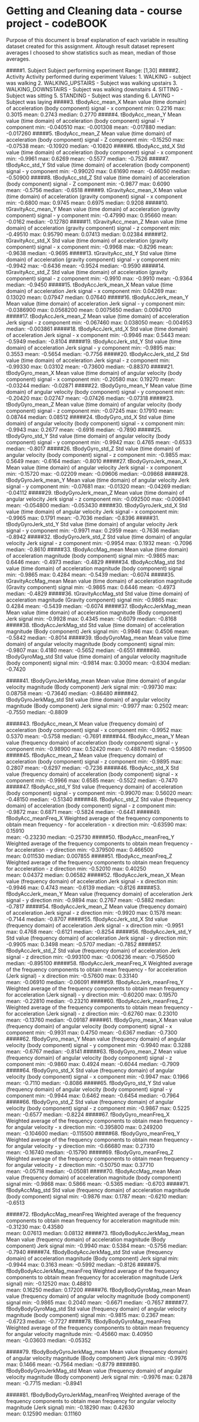 Getting and Cleaning data - course project - codeBOOK
===========

Purpose of this document is breaf explanation of each variable in resulting dataset created for this assignment. Altough result dataset represent averages
I choosed to show statistics such as mean, median of those averages. 



#####1. Subject
          Subject performing experiment
          Range: [1,30]
#####2. Activity
          Activity performed during experiment
          Values:
          1. WALKING - subject was walking 
          2. WALKING_UPSTAIRS - Subject was walking upstairs
          3. WALKING_DOWNSTAIRS - Subject was walking downstairs
          4. SITTING - Subject was sitting
          5. STANDING - Subject was standing
          6. LAYING - Subject was laying
#####3. tBodyAcc_mean_X
          Mean value (time domain) of acceleration (body component) signal - x component
          min:     0.2216
          max:     0.3015
          mean:    0.2743
          median:  0.2770
#####4. tBodyAcc_mean_Y
          Mean value (time domain) of acceleration (body component) signal - Y component
          min:    -0.040510
          max:    -0.001308 
          mean:   -0.017880
          median: -0.017260
#####5. tBodyAcc_mean_Z
          Mean value (time domain) of acceleration (body component) signal - Z component
          min:    -0.15250
          max:    -0.07538 
          mean:   -0.10920
          median: -0.10820
#####6. tBodyAcc_std_X
          Std value (time domain) of acceleration (body component) signal - x component
          min:    -0.9961
          max:     0.6269 
          mean:   -0.5577
          median: -0.7526 
#####7. tBodyAcc_std_Y
          Std value (time domain) of acceleration (body component) signal - y component
          min:    -0.99020
          max:     0.61690
          mean:   -0.46050
          median: -0.50900
#####8. tBodyAcc_std_Z
          Std value (time domain) of acceleration (body component) signal - Z component
          min:    -0.9877
          max:     0.6090  
          mean:   -0.5756
          median: -0.6518
#####9. tGravityAcc_mean_X
          Mean value (time domain) of acceleration (gravity component) signal - x component
          min:    -0.6800
          max:     0.9745
          mean:    0.6975
          median:  0.9208
#####10. tGravityAcc_mean_Y
          Mean value (time domain) of acceleration (gravity component) signal - y component
          min:    -0.47990
          max:     0.95660
          mean:   -0.0162
          median: -0.12780
#####11. tGravityAcc_mean_Z
          Mean value (time domain) of acceleration (gravity component) signal - z component
          min:    -0.49510
          max:     0.95790
          mean:    0.07413
          median:  0.02384
#####12. tGravityAcc_std_X
          Std value (time domain) of acceleration (gravity component) signal - x component
          min:    -0.9968
          max:    -0.8296 
          mean:   -0.9638
          median: -0.9695
#####13. tGravityAcc_std_Y
          Std value (time domain) of acceleration (gravity component) signal - y component
          min:    -0.9942
          max:    -0.6436
          mean:   -0.9524
          median: -0.9590
#####14. tGravityAcc_std_Z
          Std value (time domain) of acceleration (gravity component) signal - z component
          min:    -0.9910
          max:    -0.9910
          mean:   -0.9364
          median: -0.9450
#####15. tBodyAccJerk_mean_X
          Mean value (time domain) of acceleration Jerk signal - x component
          min:     0.04269
          max:     0.13020 
          mean:    0.07947
          median:  0.07640
#####16. tBodyAccJerk_mean_Y
          Mean value (time domain) of acceleration Jerk signal - y component
          min:    -0.0386900
          max:     0.0568200 
          mean:    0.0075650
          median:  0.0094700
#####17. tBodyAccJerk_mean_Z
          Mean value (time domain) of acceleration Jerk signal - z component
          min:    -0.067460
          max:     0.038050 
          mean:   -0.004953
          median: -0.003861
#####18. tBodyAccJerk_std_X
          Std value (time domain) of acceleration Jerk signal - x component
          min:    -0.9946
          max:     0.5443
          mean:   -0.5949
          median: -0.8104
#####19. tBodyAccJerk_std_Y
          Std value (time domain) of acceleration Jerk signal - y component
          min:    -0.9895
          max:     0.3553
          mean:   -0.5654
          median: -0.7756
#####20. tBodyAccJerk_std_Z
          Std value (time domain) of acceleration Jerk signal - z component
          min:    -0.99330
          max:     0.03102
          mean:   -0.73600
          median: -0.88370 
#####21. tBodyGyro_mean_X
          Mean value (time domain) of angular velocity (body component) signal - x component
          min:    -0.20580
          max:     0.19270
          mean:   -0.03244
          median: -0.02871
#####22. tBodyGyro_mean_Y
          Mean value (time domain) of angular velocity (body component) signal - y component
          min:    -0.20420
          max:     0.02747
          mean:   -0.07426
          median: -0.07318
#####23. tBodyGyro_mean_Z
          Mean value (time domain) of angular velocity (body component) signal - z component
          min:    -0.07245
          max:     0.17910
          mean:    0.08744
          median:  0.08512
#####24. tBodyGyro_std_X
          Std value (time domain) of angular velocity (body component) signal - x component
          min:    -0.9943
          max:     0.2677
          mean:   -0.6916
          median: -0.7890
#####25. tBodyGyro_std_Y
          Std value (time domain) of angular velocity (body component) signal - y component
          min:    -0.9942
          max:     0.4765 
          mean:   -0.6533
          median: -0.8017
#####26. tBodyGyro_std_Z
          Std value (time domain) of angular velocity (body component) signal - z component
          min:    -0.9855
          max:     0.5649
          mean:   -0.6164
          median: -0.8010
#####27. tBodyGyroJerk_mean_X
          Mean value (time domain) of angular velocity Jerk signal - x component
          min:    -0.15720
          max:    -0.02209
          mean:   -0.09606
          median: -0.09868 
#####28. tBodyGyroJerk_mean_Y
          Mean value (time domain) of angular velocity Jerk signal - y component
          min:    -0.07681
          max:    -0.01320 
          mean:   -0.04269
          median: -0.04112
#####29. tBodyGyroJerk_mean_Z
          Mean value (time domain) of angular velocity Jerk signal - z component
          min:    -0.092500
          max:    -0.006941
          mean:   -0.054800
          median: -0.053430
#####30. tBodyGyroJerk_std_X
          Std value (time domain) of angular velocity Jerk signal - x component
          min:    -0.9965
          max:     0.1791
          mean:   -0.7036
          median: -0.8396 
#####31. tBodyGyroJerk_std_Y
          Std value (time domain) of angular velocity Jerk signal - y component
          min:    -0.9971
          max:     0.2959 
          mean:   -0.7636
          median: -0.8942
#####32. tBodyGyroJerk_std_Z
          Std value (time domain) of angular velocity Jerk signal - z component
          min:    -0.9954
          max:     0.1932 
          mean:   -0.7096
          median: -0.8610
#####33. tBodyAccMag_mean
          Mean value (time domain) of acceleration magnitude (body component) signal
          min:    -0.9865
          max:     0.6446
          mean:   -0.4973
          median: -0.4829
#####34. tBodyAccMag_std
          Std value (time domain) of acceleration magnitude (body component) signal
          min:    -0.9865
          max:     0.4284
          mean:   -0.5439
          median: -0.6074
#####35. tGravityAccMag_mean
          Mean value (time domain) of acceleration magnitude (Gravity component) signal
          min:    -0.9865
          max:     0.6446
          mean:   -0.4973
          median: -0.4829
#####36. tGravityAccMag_std
          Std value (time domain) of acceleration magnitude (Gravity component) signal
          min:    -0.9865
          max:     0.4284
          mean:   -0.5439
          median: -0.6074
#####37. tBodyAccJerkMag_mean
          Mean value (time domain) of acceleration magnitude (Body component) Jerk signal
          min:    -0.9928
          max:     0.4345 
          mean:   -0.6079
          median: -0.8168
#####38. tBodyAccJerkMag_std
          Std value (time domain) of acceleration magnitude (Body component) Jerk signal
          min:    -0.9946
          max:     0.4506
          mean:   -0.5842
          median: -0.8014
#####39. tBodyGyroMag_mean
          Mean value (time domain) of angular velocity magnitude (body component) signal
          min:    -0.9807
          max:     0.4180 
          mean:   -0.5652
          median: -0.6551
#####40. tBodyGyroMag_std
          Std value (time domain) of angular velocity magnitude (body component) signal
          min:    -0.9814
          max:     0.3000
          mean:   -0.6304
          median: -0.7420

#####41. tBodyGyroJerkMag_mean
          Mean value (time domain) of angular velocity magnitude (Body component) Jerk signal
          min:    -0.99730
          max:     0.08758 
          mean:   -0.73640
          median: -0.86480
#####42. tBodyGyroJerkMag_std
          Std value (time domain) of angular velocity magnitude (Body component) Jerk signal
          min:    -0.9977
          max:     0.2502
          mean:   -0.7550
          median: -0.8809

#####43. fBodyAcc_mean_X
          Mean value (frequency domain) of acceleration (body component) signal - x component
          min:     -0.9952
          max:      0.5370 
          mean:    -0.5758
          median:  -0.7691
#####44. fBodyAcc_mean_Y
          Mean value (frequency domain) of acceleration (body component) signal - y component
          min:     -0.98900
          max:      0.52420
          mean:    -0.48870
          median:  -0.59500
#####45. fBodyAcc_mean_Z
          Mean value (frequency domain) of acceleration (body component) signal - z component
          min:     -0.9895
          max:      0.2807
          mean:    -0.6297
          median:  -0.7236
#####46. fBodyAcc_std_X
          Std value (frequency domain) of acceleration (body component) signal - x component
          min:    -0.9966
          max:     0.6585 
          mean:   -0.5522
          median: -0.7470 
#####47. fBodyAcc_std_Y
          Std value (frequency domain) of acceleration (body component) signal - y component
          min:    -0.99070
          max:     0.56020
          mean:   -0.48150
          median: -0.51340 
#####48. fBodyAcc_std_Z
          Std value (frequency domain) of acceleration (body component) signal - z component
          min:    -0.9872
          max:     0.6871 
          mean:   -0.5824
          median: -0.6441
#####49. fBodyAcc_meanFreq_X
          Weighted average of the frequency components to obtain mean frequency - for acceleration - x direction
          min:    -0.63590
          max:     0.15910  
          mean:   -0.23230
          median: -0.25730
#####50. fBodyAcc_meanFreq_Y
          Weighted average of the frequency components to obtain mean frequency - for acceleration - y direction
          min:    -0.379500
          max:     0.466500  
          mean:    0.011530
          median:  0.007855
#####51. fBodyAcc_meanFreq_Z
          Weighted average of the frequency components to obtain mean frequency for acceleration - z direction
          min:    -0.52010
          max:     0.40250  
          mean:    0.04372
          median:  0.06582
#####52. fBodyAccJerk_mean_X
          Mean value (frequency domain) of acceleration Jerk signal - x direction
          min:     -0.9946
          max:      0.4743 
          mean:    -0.6139
          median:  -0.8126
#####53. fBodyAccJerk_mean_Y
          Mean value (frequency domain) of acceleration Jerk signal - y direction
          min:     -0.9894
          max:      0.2767 
          mean:    -0.5882
          median:  -0.7817
#####54. fBodyAccJerk_mean_Z
          Mean value (frequency domain) of acceleration Jerk signal - z direction
          min:     -0.9920
          max:      0.1578 
          mean:    -0.7144
          median:  -0.8707
#####55. fBodyAccJerk_std_X 
          Std value (frequency domain) of acceleration Jerk signal - x direction
          min:     -0.9951
          max:      0.4768 
          mean:    -0.6121
          median:  -0.8254
#####56. fBodyAccJerk_std_Y
          Std value (frequency domain) of acceleration Jerk signal - y direction
          min:     -0.9905
          max:      0.3498
          mean:    -0.5707
          median:  -0.7852
#####57. fBodyAccJerk_std_Z
          Std value (frequency domain) of acceleration Jerk signal - z direction
          min:     -0.993100
          max:     -0.006236 
          mean:    -0.756500
          median:  -0.895100
#####58. fBodyAccJerk_meanFreq_X
           Weighted average of the frequency components to obtain mean frequency - for acceleration (Jerk signal) - x direction
          min:    -0.57600
          max:     0.33140   
          mean:   -0.06910
          median: -0.06091
#####59. fBodyAccJerk_meanFreq_Y
          Weighted average of the frequency components to obtain mean frequency - for acceleration (Jerk signal) - y direction
          min:    -0.60200
          max:     0.19570   
          mean:   -0.22810
          median: -0.23210
#####60. fBodyAccJerk_meanFreq_Z
          Weighted average of the frequency components to obtain mean frequency - for acceleration (Jerk signal) - z direction
          min:    -0.62760
          max:     0.23010 
          mean:   -0.13760
          median: -0.09187
#####61. fBodyGyro_mean_X
          Mean value (frequency domain) of angular velocity (body component) signal - x component
          min:    -0.9931
          max:     0.4750 
          mean:   -0.6367
          median: -0.7300
#####62. fBodyGyro_mean_Y
          Mean value (frequency domain) of angular velocity (body component) signal - y component
          min:    -0.9940 
          max:     0.3288  
          mean:   -0.6767
          median: -0.8141
#####63. fBodyGyro_mean_Z
           Mean value (frequency domain) of angular velocity (body component) signal - z component
          min:    -0.9860
          max:     0.4924 
          mean:   -0.6044
          median: -0.7909
#####64. fBodyGyro_std_X
          Std value (frequency domain) of angular velocity (body component) signal - x component
          min:    -0.9947
          max:     0.1966 
          mean:   -0.7110
          median: -0.8086
#####65. fBodyGyro_std_Y
          Std value (frequency domain) of angular velocity (body component) signal - y component
          min:    -0.9944
          max:     0.6462 
          mean:   -0.6454
          median: -0.7964
#####66. fBodyGyro_std_Z
          Std value (frequency domain) of angular velocity (body component) signal - z component
          min:    -0.9867
          max:     0.5225
          mean:   -0.6577
          median: -0.8224
#####67. fBodyGyro_meanFreq_X
          Weighted average of the frequency components to obtain mean frequency - for angular velocity  - x direction
          min:    -0.395800
          max:     0.249200   
          mean:   -0.104600
          median: -0.115500
#####68. fBodyGyro_meanFreq_Y
          Weighted average of the frequency components to obtain mean frequency - for angular velocity  - y direction
          min:    -0.66680
          max:     0.27310    
          mean:   -0.16740
          median: -0.15790
#####69. fBodyGyro_meanFreq_Z
          Weighted average of the frequency components to obtain mean frequency - for angular velocity  - z direction
          min:    -0.50750
          max:     0.37710    
          mean:   -0.05718
          median: -0.05081
#####70. fBodyAccMag_mean
          Mean value (frequency domain) of acceleration magnitude (body component) signal
          min:    -0.9868
          max:     0.5866 
          mean:   -0.5365
          median: -0.6703
#####71. fBodyAccMag_std
          Std value (frequency domain) of acceleration magnitude (body component) signal
          min:    -0.9876
          max:     0.1787 
          mean:   -0.6210
          median: -0.6513

#####72. fBodyAccMag_meanFreq
          Weighted average of the frequency components to obtain mean frequency for acceleration magnitude
          min:    -0.31230
          max:     0.43580  
          mean:    0.07613
          median:  0.08132
#####73. fBodyBodyAccJerkMag_mean
          Mean value (frequency domain) of acceleration magnitude (Body component) Jerk signal
          min:    -0.9940
          max:     0.5384
          mean:   -0.5756
          median: -0.7940
#####74. fBodyBodyAccJerkMag_std
          Std value (frequency domain) of acceleration magnitude (Body component) Jerk signal
          min:    -0.9944
          max:     0.3163
          mean:   -0.5992
          median: -0.8126
#####75. fBodyBodyAccJerkMag_meanFreq
          Weighted average of the frequency components to obtain mean frequency for acceleration magnitude (Jerk signal)
          min:    -0.12520
          max:     0.48810   
          mean:    0.16250
          median:  0.17200
#####76. fBodyBodyGyroMag_mean
          Mean value (frequency domain) of angular velocity magnitude (body component) signal
          min:    -0.9865
          max:     0.2040 
          mean:   -0.6671
          median: -0.7657
#####77. fBodyBodyGyroMag_std
          Std value (frequency domain) of angular velocity magnitude (body component) signal
          min:    -0.9815
          max:     0.2367
          mean:   -0.6723
          median: -0.7727
#####78. fBodyBodyGyroMag_meanFreq   
          Weighted average of the frequency components to obtain mean frequency for angular velocity magnitude
          min:    -0.45660
          max:     0.40950   
          mean:   -0.03603
          median: -0.05352

#####79. fBodyBodyGyroJerkMag_mean
          Mean value (frequency domain) of angular velocity magnitude (Body component) Jerk signal
          min:    -0.9976
          max:     0.1466 
          mean:   -0.7564
          median: -0.8779
#####80. fBodyBodyGyroJerkMag_std
          Mean value (frequency domain) of angular velocity magnitude (Body component) Jerk signal
          min:    -0.9976
          max:     0.2878  
          mean:   -0.7715
          median: -0.8941

#####81. fBodyBodyGyroJerkMag_meanFreq 
          Weighted average of the frequency components to obtain mean frequency for angular velocity magnitude (Jerk signal)
          min:    -0.18290
          max:     0.42630  
          mean:    0.12590
          median:  0.11160
